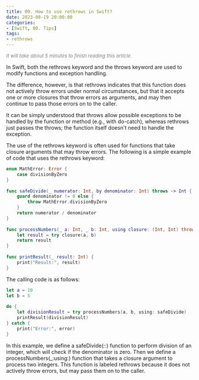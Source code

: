 ```yaml
---
title: 09. How to use rethrows in Swift?
date: 2023-08-19 20:00:00
categories: 
- [Swift, 00. Tips]
tags:
- rethrows
---
```


<font color=gray size=2>*It will take about 5 minutes to finish reading this article.*</font>

In Swift, both the rethrows keyword and the throws keyword are used to modify functions and exception handling. 

The difference, however, is that rethrows indicates that this function does not actively throw errors under normal circumstances, but that it accepts one or more closures that throw errors as arguments, and may then continue to pass those errors on to the caller.

It can be simply understood that throws allow possible exceptions to be handled by the function or method (e.g., with do-catch), whereas rethrows just passes the throws; the function itself doesn't need to handle the exception.

The use of the rethrows keyword is often used for functions that take closure arguments that may throw errors. The following is a simple example of code that uses the rethrows keyword:

```Swift
enum MathError: Error {
    case divisionByZero
}
​
func safeDivide(_ numerator: Int, by denominator: Int) throws -> Int {
    guard denominator != 0 else {
        throw MathError.divisionByZero
    }
    return numerator / denominator
}
​
func processNumbers(_ a: Int, _ b: Int, using closure: (Int, Int) throws -> Int) rethrows -> Int {
    let result = try closure(a, b)
    return result
}
​
func printResult(_ result: Int) {
    print("Result:", result)
}

```
The calling code is as follows:

```Swift
let a = 10
let b = 5
​
do {
    let divisionResult = try processNumbers(a, b, using: safeDivide)
    printResult(divisionResult)
} catch {
    print("Error:", error)
}
```
In this example, we define a safeDivide(_:_:) function to perform division of an integer, which will check if the denominator is zero. Then we define a processNumbers(_:using:) function that takes a closure argument to process two integers. This function is labeled rethrows because it does not actively throw errors, but may pass them on to the caller.